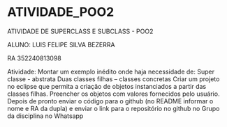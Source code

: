 # ATIVIDADE_POO2
ATIVIDADE DE SUPERCLASS E SUBCLASS - POO2


ALUNO: LUIS FELIPE SILVA BEZERRA

RA 352240813098

Atividade:
Montar um exemplo inédito onde haja necessidade de: Super classe - abstrata Duas classes filhas – classes concretas
Criar um projeto no eclipse que permita a criação de objetos instanciados a partir das classes filhas. Preencher os objetos com valores fornecidos pelo usuário. 
Depois de pronto enviar o código para o github (no README informar o nome e RA da dupla) e enviar o link para o repositório no github no Grupo da disciplina no Whatsapp
